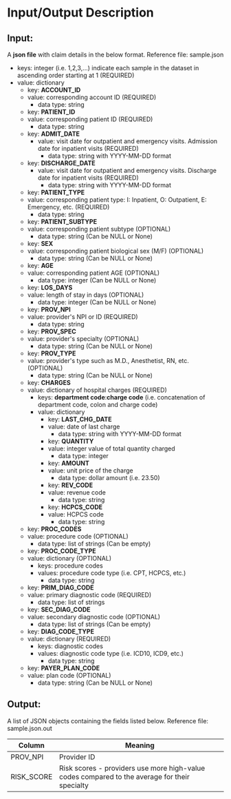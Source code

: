 # Input/Output Description

## Input:
A **json file** with claim details in the below format. Reference file: sample.json

- keys: integer (i.e. 1,2,3,...) indicate each sample in the dataset in ascending order starting at 1 (REQUIRED)
- value: dictionary
  - key: __ACCOUNT_ID__
  - value: corresponding account ID (REQUIRED)
    - data type: string
  - key: __PATIENT_ID__
  - value: corresponding patient ID (REQUIRED)
    - data type: string
  - key: __ADMIT_DATE__
    - value: visit date for outpatient and emergency visits. Admission date for inpatient visits (REQUIRED) 
      - data type: string with YYYY-MM-DD format
  - key: __DISCHARGE_DATE__
    - value: visit date for outpatient and emergency visits. Discharge date for inpatient visits (REQUIRED) 
      - data type: string with YYYY-MM-DD format
  - key: __PATIENT_TYPE__
  - value: corresponding patient type: I: Inpatient, O: Outpatient, E: Emergency, etc. (REQUIRED)
    - data type: string
  - key: __PATIENT_SUBTYPE__
  - value: corresponding patient subtype (OPTIONAL)
    - data type: string (Can be NULL or None)
  - key: __SEX__
  - value: corresponding patient biological sex (M/F) (OPTIONAL)
    - data type: string (Can be NULL or None)
  - key: __AGE__
  - value: corresponding patient AGE (OPTIONAL)
    - data type: integer (Can be NULL or None)
  - key: __LOS_DAYS__
  - value: length of stay in days (OPTIONAL)
    - data type: integer (Can be NULL or None)
  - key: __PROV_NPI__
  - value: provider's NPI or ID (REQUIRED)
    - data type: string 
  - key: __PROV_SPEC__
  - value: provider's specialty (OPTIONAL)
    - data type: string (Can be NULL or None)
  - key: __PROV_TYPE__
  - value: provider's type such as M.D., Anesthetist, RN, etc. (OPTIONAL)
    - data type: string (Can be NULL or None)
  - key: __CHARGES__
  - value: dictionary of hospital charges (REQUIRED)
    - keys: __department code__:__charge code__ (i.e. concatenation of department code, colon and charge code)
    - value: dictionary
      - key: __LAST_CHG_DATE__
      - value: date of last charge
        - data type: string with YYYY-MM-DD format
      - key: __QUANTITY__
      - value: integer value of total quantity charged
        - data type: integer
      - key: __AMOUNT__
      - value: unit price of the charge
        - data type: dollar amount (i.e. 23.50)
      - key: __REV_CODE__
      - value: revenue code
        - data type: string
      - key: __HCPCS_CODE__
      - value: HCPCS code
        - data type: string
  - key: __PROC_CODES__
  - value: procedure code (OPTIONAL)
    - data type: list of strings (Can be empty)
  - key: __PROC_CODE_TYPE__
  - value: dictionary (OPTIONAL)
    - keys: procedure codes
    - values: procedure code type (i.e. CPT, HCPCS, etc.)
      - data type: string
  - key: __PRIM_DIAG_CODE__
  - value: primary diagnostic code (REQUIRED)
    - data type: list of strings
  - key: __SEC_DIAG_CODE__
  - value: secondary diagnostic code (OPTIONAL)
    - data type: list of strings (Can be empty)
  - key: __DIAG_CODE_TYPE__
  - value: dictionary (REQUIRED)
    - keys: diagnostic codes
    - values: diagnostic code type (i.e. ICD10, ICD9, etc.)
      - data type: string
  - key: __PAYER_PLAN_CODE__
  - value: plan code (OPTIONAL)
    - data type: string (Can be NULL or None)


## Output:
A list of JSON objects containing the fields listed below. Reference file: sample.json.out

|     Column     |                                         Meaning                                               | 
|----------------|-----------------------------------------------------------------------------------------------|      
| PROV_NPI       | Provider ID                                                                                   |
| RISK_SCORE     | Risk scores - providers use more high-value codes compared to the average for their specialty |------------------------------------------------------------------------------------------------------------------
